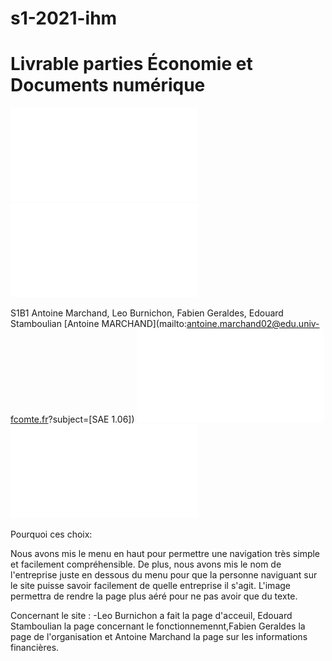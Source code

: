 # s1-2021-ihm
# Livrable parties Économie et Documents numérique
![Rapport economie](doc/MARCHAND_Antoine_SAE106_S1B1_Visiperf.pdf)
![Validation code avec le validateur](Verification_code_validateur.odt)

S1B1 Antoine Marchand, Leo Burnichon, Fabien Geraldes, Edouard Stamboulian
[Antoine MARCHAND](mailto:antoine.marchand02@edu.univ-fcomte.fr?subject=[SAE 1.06]) 
![Zoning](doc/zoning.odt)
![Prototype](doc/prototype.odt)

Pourquoi ces choix:

Nous avons mis le menu en haut pour permettre une navigation très simple et facilement compréhensible. De plus, nous avons mis le nom de l'entreprise juste en dessous du menu pour que la personne naviguant sur le site puisse savoir facilement de quelle entreprise il s'agit. L'image permettra de rendre la page plus aéré pour ne pas avoir que du texte.  

Concernant le site : -Leo Burnichon a fait la page d'acceuil, Edouard Stamboulian la page concernant le fonctionnemennt,Fabien Geraldes la page de l'organisation et Antoine Marchand la page sur les informations financières.
